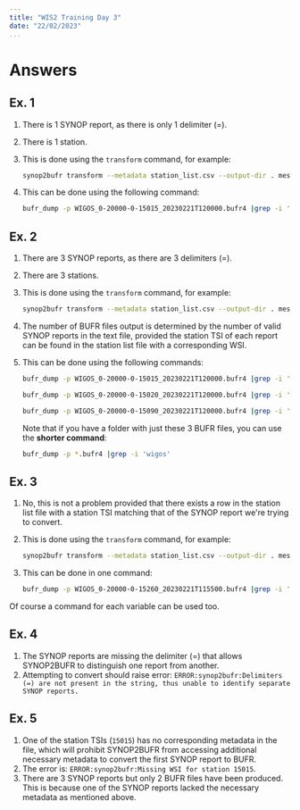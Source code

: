 ```yaml
---
title: "WIS2 Training Day 3"
date: "22/02/2023"
...
```


# Answers

## Ex. 1

1. There is 1 SYNOP report, as there is only 1 delimiter (=).
1. There is 1 station.
1. This is done using the `transform` command, for example:

    ```bash
    synop2bufr transform --metadata station_list.csv --output-dir . message.txt
    ```

1. This can be done using the following command:

    ```bash
    bufr_dump -p WIGOS_0-20000-0-15015_20230221T120000.bufr4 |grep -i 'latitude\|longitude'
    ```

## Ex. 2

1. There are 3 SYNOP reports, as there are 3 delimiters (=).
1. There are 3 stations.
1. This is done using the `transform` command, for example:

    ```bash
    synop2bufr transform --metadata station_list.csv --output-dir . message.txt
    ```

1. The number of BUFR files output is determined by the number of valid SYNOP reports in the text file, provided the station TSI of each report can be found in the station list file with a corresponding WSI.
1. This can be done using the following commands:

    ```bash
    bufr_dump -p WIGOS_0-20000-0-15015_20230221T120000.bufr4 |grep -i 'wigos'
    ```

    ```bash
    bufr_dump -p WIGOS_0-20000-0-15020_20230221T120000.bufr4 |grep -i 'wigos'
    ```

    ```bash
    bufr_dump -p WIGOS_0-20000-0-15090_20230221T120000.bufr4 |grep -i 'wigos'
    ```

    Note that if you have a folder with just these 3 BUFR files, you can use the **shorter command**:

    ```bash
    bufr_dump -p *.bufr4 |grep -i 'wigos'
    ```

## Ex. 3

1. No, this is not a problem provided that there exists a row in the station list file with a station TSI matching that of the SYNOP report we're trying to convert.
1. This is done using the `transform` command, for example:

    ```bash
    synop2bufr transform --metadata station_list.csv --output-dir . message.txt
    ```

1. This can be done in one command:

    ```bash
    bufr_dump -p WIGOS_0-20000-0-15260_20230221T115500.bufr4 |grep -i 'temperature\|cover\|sunshine\|wind'
    ```

Of course a command for each variable can be used too.

## Ex. 4

1. The SYNOP reports are missing the delimiter (=) that allows SYNOP2BUFR to distinguish one report from another.
1. Attempting to convert should raise error: `ERROR:synop2bufr:Delimiters (=) are not present in the string, thus unable to identify separate SYNOP reports.`

## Ex. 5

1. One of the station TSIs (`15015`) has no corresponding metadata in the file, which will prohibit SYNOP2BUFR from accessing additional necessary metadata to convert the first SYNOP report to BUFR.
1. The error is: `ERROR:synop2bufr:Missing WSI for station 15015`.
1. There are 3 SYNOP reports but only 2 BUFR files have been produced. This is because one of the SYNOP reports lacked the necessary metadata as mentioned above.
